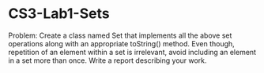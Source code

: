 # CS3-Lab1-Sets
Problem: Create a class named Set that implements all the above set operations along with an appropriate toString() method. Even though, repetition of an element within a set is irrelevant, avoid including an element in a set more than once. Write a report describing your work.

